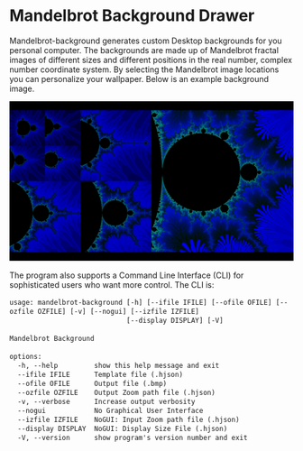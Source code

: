 # Mandelbrot Background Drawer

Mandelbrot-background generates custom Desktop backgrounds for you personal computer.  The backgrounds
are made up of Mandelbrot fractal images of different sizes and different positions in the real number, complex
number coordinate system.   By selecting the Mandelbrot image locations you can personalize your wallpaper. Below is an example background image.

<img src="snap/gui/sz1920x1080.png">

The program also supports a Command Line Interface (CLI) for sophisticated users who want more control.
The CLI is:
```
usage: mandelbrot-background [-h] [--ifile IFILE] [--ofile OFILE] [--ozfile OZFILE] [-v] [--nogui] [--izfile IZFILE]
                             [--display DISPLAY] [-V]

Mandelbrot Background

options:
  -h, --help         show this help message and exit
  --ifile IFILE      Template file (.hjson)
  --ofile OFILE      Output file (.bmp)
  --ozfile OZFILE    Output Zoom path file (.hjson)
  -v, --verbose      Increase output verbosity
  --nogui            No Graphical User Interface
  --izfile IZFILE    NoGUI: Input Zoom path file (.hjson)
  --display DISPLAY  NoGUI: Display Size File (.hjson)
  -V, --version      show program's version number and exit
```



